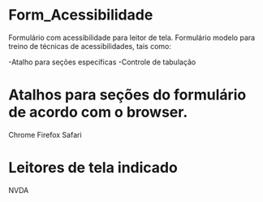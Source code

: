 # Form_Acessibilidade
Formulário com acessibilidade para leitor de tela.
Formulário modelo para treino de técnicas de acessibilidades, tais como:

-Atalho para seções específicas
-Controle de tabulação
# Atalhos para seções do formulário de acordo com o browser.
Chrome
Firefox
Safari

# Leitores de tela indicado
NVDA

<!-- 
Próximos passos
- Aviso de envio do formulário 
- Mapa de atalhos
- Ajustar CSS
-->